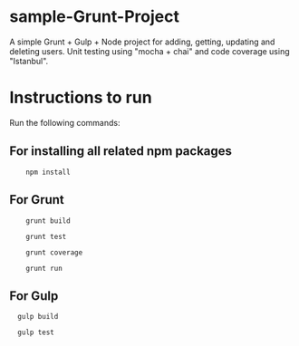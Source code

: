 # sample-Grunt-Project

A simple Grunt + Gulp + Node project for adding, getting, updating and deleting users. Unit testing using "mocha + chai" and code coverage using "Istanbul".

# Instructions to run

Run the following commands:

##  For installing all related npm packages
  		npm install
  		
##  For Grunt

  		grunt build
  
  		grunt test
  
  		grunt coverage
  
  		grunt run
  		
##  For Gulp
      gulp build
      
      gulp test
      
